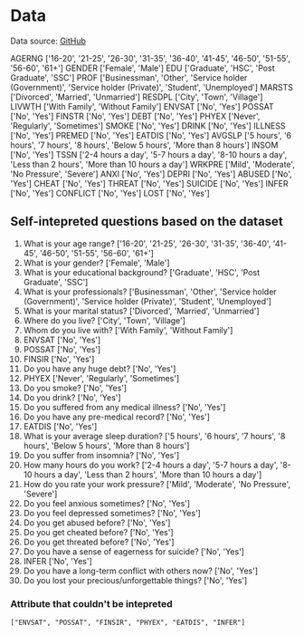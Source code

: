 # Data

Data source: [GitHub](https://github.com/Sabab31/Depression-Repository/blob/main/Depression%20Dataset.csv)

AGERNG ['16-20', '21-25', '26-30', '31-35', '36-40', '41-45', '46-50', '51-55', '56-60', '61+']
GENDER ['Female', 'Male']
EDU ['Graduate', 'HSC', 'Post Graduate', 'SSC']
PROF ['Businessman', 'Other', 'Service holder (Government)', 'Service holder (Private)', 'Student', 'Unemployed']
MARSTS ['Divorced', 'Married', 'Unmarried']
RESDPL ['City', 'Town', 'Village']
LIVWTH ['With Family', 'Without Family']
ENVSAT ['No', 'Yes']
POSSAT ['No', 'Yes']
FINSTR ['No', 'Yes']
DEBT ['No', 'Yes']
PHYEX ['Never', 'Regularly', 'Sometimes']
SMOKE ['No', 'Yes']
DRINK ['No', 'Yes']
ILLNESS ['No', 'Yes']
PREMED ['No', 'Yes']
EATDIS ['No', 'Yes']
AVGSLP ['5 hours', '6 hours', '7 hours', '8 hours', 'Below 5 hours', 'More than 8 hours']
INSOM ['No', 'Yes']
TSSN ['2-4 hours a day', '5-7 hours a day', '8-10 hours a day', 'Less than 2 hours', 'More than 10 hours a day']
WRKPRE ['Mild', 'Moderate', 'No Pressure', 'Severe']
ANXI ['No', 'Yes']
DEPRI ['No', 'Yes']
ABUSED ['No', 'Yes']
CHEAT ['No', 'Yes']
THREAT ['No', 'Yes']
SUICIDE ['No', 'Yes']
INFER ['No', 'Yes']
CONFLICT ['No', 'Yes']
LOST ['No', 'Yes']

## Self-intepreted questions based on the dataset

1. What is your age range? ['16-20', '21-25', '26-30', '31-35', '36-40', '41-45', '46-50', '51-55', '56-60', '61+']
2. What is your gender? ['Female', 'Male']
3. What is your educational background? ['Graduate', 'HSC', 'Post Graduate', 'SSC']
4. What is your professionals? ['Businessman', 'Other', 'Service holder (Government)', 'Service holder (Private)', 'Student', 'Unemployed']
5. What is your marital status? ['Divorced', 'Married', 'Unmarried']
6. Where do you live? ['City', 'Town', 'Village']
7. Whom do you live with? ['With Family', 'Without Family']
8. ENVSAT ['No', 'Yes']
9. POSSAT ['No', 'Yes']
10. FINSIR ['No', 'Yes']
11. Do you have any huge debt? ['No', 'Yes']
12. PHYEX ['Never', 'Regularly', 'Sometimes']
13. Do you smoke? ['No', 'Yes']
14. Do you drink? ['No', 'Yes']
15. Do you suffered from any medical illness? ['No', 'Yes']
16. Do you have any pre-medical record? ['No', 'Yes']
17. EATDIS ['No', 'Yes']
18. What is your average sleep duration? ['5 hours', '6 hours', '7 hours', '8 hours', 'Below 5 hours', 'More than 8 hours']
19. Do you suffer from insomnia? ['No', 'Yes']
20. How many hours do you work? ['2-4 hours a day', '5-7 hours a day', '8-10 hours a day', 'Less than 2 hours', 'More than 10 hours a day']
21. How do you rate your work pressure? ['Mild', 'Moderate', 'No Pressure', 'Severe']
22. Do you feel anxious sometimes? ['No', 'Yes']
23. Do you feel depressed sometimes? ['No', 'Yes']
24. Do you get abused before? ['No', 'Yes']
25. Do you get cheated before? ['No', 'Yes']
26. Do you get threated before? ['No', 'Yes']
27. Do you have a sense of eagerness for suicide? ['No', 'Yes']
28. INFER ['No', 'Yes']
29. Do you have a long-term conflict with others now? ['No', 'Yes']
30. Do you lost your precious/unforgettable things? ['No', 'Yes']

### Attribute that couldn't be intepreted

`["ENVSAT", "POSSAT", "FINSIR", "PHYEX", "EATDIS", "INFER"]`
